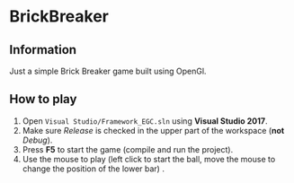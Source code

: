 # BrickBreaker

## Information
Just a simple Brick Breaker game built using OpenGl.

## How to play
1. Open `Visual Studio/Framework_EGC.sln` using **Visual Studio 2017**.
2. Make sure *Release* is checked in the upper part of the workspace (**not** *Debug*).
3. Press **F5** to start the game (compile and run the project).
4. Use the mouse to play (left click to start the ball, move the mouse to change the position of the lower bar) .

